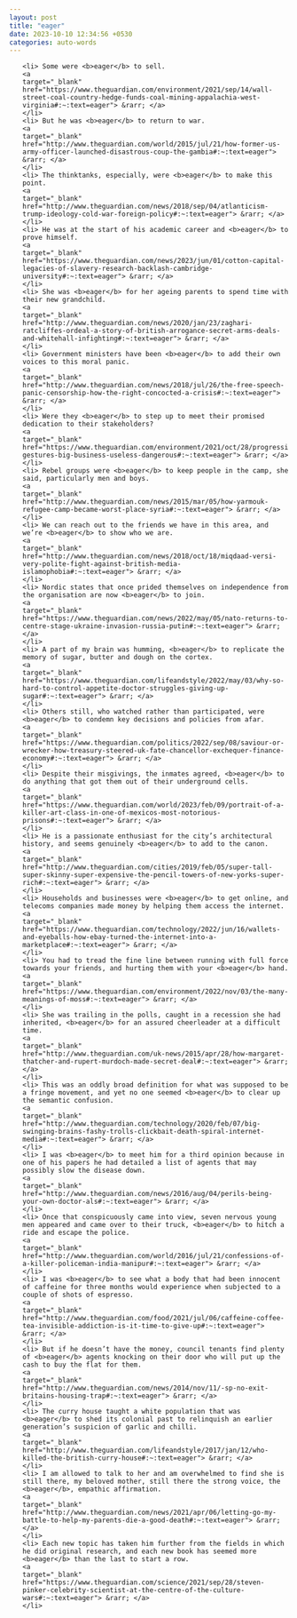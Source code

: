 ```yaml
---
layout: post
title: "eager"
date: 2023-10-10 12:34:56 +0530
categories: auto-words
---
```

<ol>

    <li> Some were <b>eager</b> to sell.
    <a 
    target="_blank" 
    href="https://www.theguardian.com/environment/2021/sep/14/wall-street-coal-country-hedge-funds-coal-mining-appalachia-west-virginia#:~:text=eager"> &rarr; </a>
    </li>
    <li> But he was <b>eager</b> to return to war.
    <a 
    target="_blank" 
    href="http://www.theguardian.com/world/2015/jul/21/how-former-us-army-officer-launched-disastrous-coup-the-gambia#:~:text=eager"> &rarr; </a>
    </li>
    <li> The thinktanks, especially, were <b>eager</b> to make this point.
    <a 
    target="_blank" 
    href="http://www.theguardian.com/news/2018/sep/04/atlanticism-trump-ideology-cold-war-foreign-policy#:~:text=eager"> &rarr; </a>
    </li>
    <li> He was at the start of his academic career and <b>eager</b> to prove himself.
    <a 
    target="_blank" 
    href="https://www.theguardian.com/news/2023/jun/01/cotton-capital-legacies-of-slavery-research-backlash-cambridge-university#:~:text=eager"> &rarr; </a>
    </li>
    <li> She was <b>eager</b> for her ageing parents to spend time with their new grandchild.
    <a 
    target="_blank" 
    href="http://www.theguardian.com/news/2020/jan/23/zaghari-ratcliffes-ordeal-a-story-of-british-arrogance-secret-arms-deals-and-whitehall-infighting#:~:text=eager"> &rarr; </a>
    </li>
    <li> Government ministers have been <b>eager</b> to add their own voices to this moral panic.
    <a 
    target="_blank" 
    href="http://www.theguardian.com/news/2018/jul/26/the-free-speech-panic-censorship-how-the-right-concocted-a-crisis#:~:text=eager"> &rarr; </a>
    </li>
    <li> Were they <b>eager</b> to step up to meet their promised dedication to their stakeholders?
    <a 
    target="_blank" 
    href="https://www.theguardian.com/environment/2021/oct/28/progressive-gestures-big-business-useless-dangerous#:~:text=eager"> &rarr; </a>
    </li>
    <li> Rebel groups were <b>eager</b> to keep people in the camp, she said, particularly men and boys.
    <a 
    target="_blank" 
    href="http://www.theguardian.com/news/2015/mar/05/how-yarmouk-refugee-camp-became-worst-place-syria#:~:text=eager"> &rarr; </a>
    </li>
    <li> We can reach out to the friends we have in this area, and we’re <b>eager</b> to show who we are.
    <a 
    target="_blank" 
    href="http://www.theguardian.com/news/2018/oct/18/miqdaad-versi-very-polite-fight-against-british-media-islamophobia#:~:text=eager"> &rarr; </a>
    </li>
    <li> Nordic states that once prided themselves on independence from the organisation are now <b>eager</b> to join.
    <a 
    target="_blank" 
    href="https://www.theguardian.com/news/2022/may/05/nato-returns-to-centre-stage-ukraine-invasion-russia-putin#:~:text=eager"> &rarr; </a>
    </li>
    <li> A part of my brain was humming, <b>eager</b> to replicate the memory of sugar, butter and dough on the cortex.
    <a 
    target="_blank" 
    href="https://www.theguardian.com/lifeandstyle/2022/may/03/why-so-hard-to-control-appetite-doctor-struggles-giving-up-sugar#:~:text=eager"> &rarr; </a>
    </li>
    <li> Others still, who watched rather than participated, were <b>eager</b> to condemn key decisions and policies from afar.
    <a 
    target="_blank" 
    href="https://www.theguardian.com/politics/2022/sep/08/saviour-or-wrecker-how-treasury-steered-uk-fate-chancellor-exchequer-finance-economy#:~:text=eager"> &rarr; </a>
    </li>
    <li> Despite their misgivings, the inmates agreed, <b>eager</b> to do anything that got them out of their underground cells.
    <a 
    target="_blank" 
    href="https://www.theguardian.com/world/2023/feb/09/portrait-of-a-killer-art-class-in-one-of-mexicos-most-notorious-prisons#:~:text=eager"> &rarr; </a>
    </li>
    <li> He is a passionate enthusiast for the city’s architectural history, and seems genuinely <b>eager</b> to add to the canon.
    <a 
    target="_blank" 
    href="http://www.theguardian.com/cities/2019/feb/05/super-tall-super-skinny-super-expensive-the-pencil-towers-of-new-yorks-super-rich#:~:text=eager"> &rarr; </a>
    </li>
    <li> Households and businesses were <b>eager</b> to get online, and telecoms companies made money by helping them access the internet.
    <a 
    target="_blank" 
    href="https://www.theguardian.com/technology/2022/jun/16/wallets-and-eyeballs-how-ebay-turned-the-internet-into-a-marketplace#:~:text=eager"> &rarr; </a>
    </li>
    <li> You had to tread the fine line between running with full force towards your friends, and hurting them with your <b>eager</b> hand.
    <a 
    target="_blank" 
    href="https://www.theguardian.com/environment/2022/nov/03/the-many-meanings-of-moss#:~:text=eager"> &rarr; </a>
    </li>
    <li> She was trailing in the polls, caught in a recession she had inherited, <b>eager</b> for an assured cheerleader at a difficult time.
    <a 
    target="_blank" 
    href="http://www.theguardian.com/uk-news/2015/apr/28/how-margaret-thatcher-and-rupert-murdoch-made-secret-deal#:~:text=eager"> &rarr; </a>
    </li>
    <li> This was an oddly broad definition for what was supposed to be a fringe movement, and yet no one seemed <b>eager</b> to clear up the semantic confusion.
    <a 
    target="_blank" 
    href="http://www.theguardian.com/technology/2020/feb/07/big-swinging-brains-fashy-trolls-clickbait-death-spiral-internet-media#:~:text=eager"> &rarr; </a>
    </li>
    <li> I was <b>eager</b> to meet him for a third opinion because in one of his papers he had detailed a list of agents that may possibly slow the disease down.
    <a 
    target="_blank" 
    href="http://www.theguardian.com/news/2016/aug/04/perils-being-your-own-doctor-als#:~:text=eager"> &rarr; </a>
    </li>
    <li> Once that conspicuously came into view, seven nervous young men appeared and came over to their truck, <b>eager</b> to hitch a ride and escape the police.
    <a 
    target="_blank" 
    href="http://www.theguardian.com/world/2016/jul/21/confessions-of-a-killer-policeman-india-manipur#:~:text=eager"> &rarr; </a>
    </li>
    <li> I was <b>eager</b> to see what a body that had been innocent of caffeine for three months would experience when subjected to a couple of shots of espresso.
    <a 
    target="_blank" 
    href="http://www.theguardian.com/food/2021/jul/06/caffeine-coffee-tea-invisible-addiction-is-it-time-to-give-up#:~:text=eager"> &rarr; </a>
    </li>
    <li> But if he doesn’t have the money, council tenants find plenty of <b>eager</b> agents knocking on their door who will put up the cash to buy the flat for them.
    <a 
    target="_blank" 
    href="http://www.theguardian.com/news/2014/nov/11/-sp-no-exit-britains-housing-trap#:~:text=eager"> &rarr; </a>
    </li>
    <li> The curry house taught a white population that was <b>eager</b> to shed its colonial past to relinquish an earlier generation’s suspicion of garlic and chilli.
    <a 
    target="_blank" 
    href="http://www.theguardian.com/lifeandstyle/2017/jan/12/who-killed-the-british-curry-house#:~:text=eager"> &rarr; </a>
    </li>
    <li> I am allowed to talk to her and am overwhelmed to find she is still there, my beloved mother, still there the strong voice, the <b>eager</b>, empathic affirmation.
    <a 
    target="_blank" 
    href="http://www.theguardian.com/news/2021/apr/06/letting-go-my-battle-to-help-my-parents-die-a-good-death#:~:text=eager"> &rarr; </a>
    </li>
    <li> Each new topic has taken him further from the fields in which he did original research, and each new book has seemed more <b>eager</b> than the last to start a row.
    <a 
    target="_blank" 
    href="https://www.theguardian.com/science/2021/sep/28/steven-pinker-celebrity-scientist-at-the-centre-of-the-culture-wars#:~:text=eager"> &rarr; </a>
    </li>